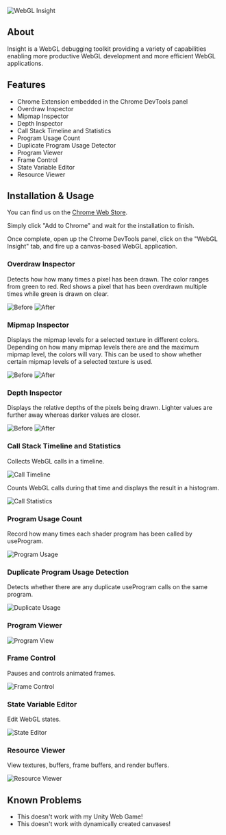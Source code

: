 ![WebGL Insight](http://i.imgur.com/Zb2PHLp.png)


## About

Insight is a WebGL debugging toolkit providing a variety of capabilities enabling more productive WebGL development and more efficient WebGL applications.


## Features

* Chrome Extension embedded in the Chrome DevTools panel    
* Overdraw Inspector
* Mipmap Inspector
* Depth Inspector
* Call Stack Timeline and Statistics
* Program Usage Count
* Duplicate Program Usage Detector
* Program Viewer
* Frame Control
* State Variable Editor
* Resource Viewer


## Installation & Usage

You can find us on the [Chrome Web Store](https://chrome.google.com/webstore/detail/webgl-insight/djdcbmfacaaocoomokenoalbomllhnko).

Simply click "Add to Chrome" and wait for the installation to finish.

Once complete, open up the Chrome DevTools panel, click on the "WebGL Insight" tab, and fire up a canvas-based WebGL application.


### Overdraw Inspector

Detects how how many times a pixel has been drawn. The color ranges from green to red. Red shows a pixel that has been overdrawn multiple times while green is drawn on clear.

![Before](http://i.imgur.com/WfCwiDJ.jpg)
![After](http://i.imgur.com/RSkEeQu.jpg)

### Mipmap Inspector

Displays the mipmap levels for a selected texture in different colors. Depending on how many mipmap levels there are and the maximum mipmap level, the colors will vary. This can be used to show whether certain mipmap levels of a selected texture is used.

![Before](http://i.imgur.com/v717Sb9.jpg)
![After](http://i.imgur.com/gT1y3Ir.jpg)

### Depth Inspector 

Displays the relative depths of the pixels being drawn. Lighter values are further away whereas darker values are closer.

![Before](http://i.imgur.com/4Je54s1.jpg)
![After](http://i.imgur.com/M3xDkpp.jpg)

### Call Stack Timeline and Statistics

Collects WebGL calls in a timeline.

![Call Timeline](http://i.imgur.com/xouoZXV.jpg)

Counts WebGL calls during that time and displays the result in a histogram.

![Call Statistics](http://i.imgur.com/2r0yXd4.jpg)

### Program Usage Count

 Record how many times each shader program has been called by useProgram.

![Program Usage](http://i.imgur.com/gjlMI8y.jpg)

### Duplicate Program Usage Detection

Detects whether there are any duplicate useProgram calls on the same program.

![Duplicate Usage](http://i.imgur.com/UOJ2GnX.jpg)

### Program Viewer

![Program View](http://i.imgur.com/v6cgTGb.jpg)

### Frame Control

Pauses and controls animated frames.

![Frame Control](http://i.imgur.com/YS3uhw9.jpg)

### State Variable Editor

Edit WebGL states.

![State Editor](http://i.imgur.com/1QBVF9M.jpg)

### Resource Viewer

View textures, buffers, frame buffers, and render buffers.

![Resource Viewer](http://i.imgur.com/y1YETWv.jpg)

## Known Problems

* This doesn't work with my Unity Web Game!
* This doesn't work with dynamically created canvases!
